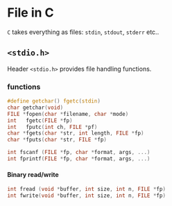 # File in C

`C` takes everything as files: `stdin`, `stdout`, `stderr` etc..

## `<stdio.h>`

Header `<stdio.h>` provides file handling functions.

### functions

<!-- Function | Description -->
```c
#define getchar() fgetc(stdin)
char getchar(void)
FILE *fopen(char *filename, char *mode)
int   fgetc(FILE *fp)
int   fputc(int ch, FILE *pf)
char *fgets(char *str, int length, FILE *fp)
char *fputs(char *str, FILE *fp)

int fscanf (FILE *fp, char *format, args, ...)
int fprintf(FILE *fp, char *format, args, ...)
```
#### Binary read/write

```c
int fread (void *buffer, int size, int n, FILE *fp)
int fwrite(void *buffer, int size, int n, FILE *fp)
```
